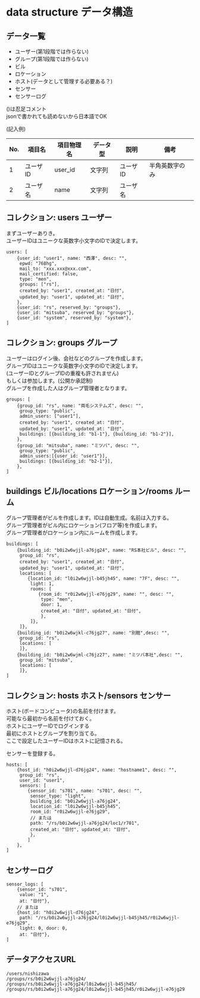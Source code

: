 # data structure データ構造

## データ一覧

 * ユーザー(第1段階では作らない)
 * グループ(第1段階では作らない)
 * ビル
  * ロケーション
 * ホスト(データとして管理する必要ある？)
  * センサー
 * センサーログ

()は忍足コメント  
jsonで書かれても読めないから日本語でOK

(記入例) 

| No. | 項目名 | 項目物理名 | データ型 | 説明 | 備考 |
| ------------- | ------------- | ------------- | ------------- | ------------- | ------------- |
| 1 | ユーザID | user_id | 文字列 | ユーザID | 半角英数字のみ |
| 2 | ユーザ名 | name | 文字列 | ユーザ名 |  |

## コレクション: users ユーザー

まずユーザーありき。<br/>
ユーザーIDはユニークな英数字小文字のIDで決定します。

```
users: [
	{user_id: "user1", name: "西澤", desc: "",
	 epwd: "768hg",
	 mail_to: "xxx.xxx@xxx.com",
	 mail_certified: false,
	 type: "men",
	 groups: ["rs"],
	 created_by: "user1", created_at: "日付",
	 updated_by: "user1", updated_at: "日付",
	},
	{user_id: "rs", reserved_by: "groups"},
	{user_id: "mitsuba", reserved_by: "groups"},
	{user_id: "system", reserved_by: "system"},
]
```

## コレクション: groups グループ

ユーザーはログイン後、会社などのグループを作成します。<br/>
グループIDはユニークな英数字小文字のIDで決定します。<br/>
(ユーザーIDとグループIDの重複も許されません)<br/>
もしくは参加します。(公開か承認制)<br/>
グループを作成した人はグループ管理者となります。

```
groups: [
	{group_id: "rs", name: "両毛システムズ", desc: "",
	 group_type: "public",
	 admin_users: ["user1"],
	 created_by: "user1", created_at: "日付",
	 updated_by: "user1", updated_at: "日付",
	 buildings: [{building_id: "b1-1"}, {building_id: "b1-2"}],
	},
	{group_id: "mitsuba", name: "ミツバ", desc: "",
	 group_type: "public",
	 admin_users:[{user_id: "user1"}],
	 buildings: [{building_id: "b2-1"}],
	},
]
```

## buildings ビル/locations ロケーション/rooms ルーム

グループ管理者がビルを作成します。IDは自動生成。名前は入力する。<br/>
グループ管理者がビル内にロケーション(フロア等)を作成します。<br/>
グループ管理者がロケーション内にルームを作成します。

```
buildings: [
	{building_id: "b0i2w6wjjl-a76jg24", name: "RS本社ビル", desc: "",
	 group_id: "rs",
	 created_by: "user1", created_at: "日付",
	 updated_by: "user1", updated_at: "日付",
	 locations: [
		{location_id: "l0i2w6wjjl-b45jh45", name: "7F", desc: "",
		 light: 1,
		 rooms: [
			{room_id: "r0i2w6wjjl-e76jg29", name: "", desc: "",
			 type: "men",
			 door: 1,
			 created_at: "日付", updated_at: "日付",
			 },
		 ]},
	 ]},
	{building_id: "b0i2w6wjkl-c76jg27", name: "別館",desc: "",
	 group_id: "rs",
	 locations: [
	 ]},
	{building_id: "b0i2w6wjml-c76jz27", name: "ミツバ本社",desc: "",
	 group_id: "mitsuba",
	 locations: [
	 ]},
]
```

## コレクション: hosts ホスト/sensors センサー

ホスト(ボードコンピュータ)の名前を付けます。<br/>
可能なら最初から名前を付けておく。<br/>
ホストにユーザーIDでログインする<br/>
最初にホストとグループを割り当てる。<br/>
ここで設定したユーザーIDはホストに記憶される。

センサーを登録する。

```
hosts: [
	{host_id: "h0i2w6wjjl-d76jg24", name: "hostname1", desc: "",
	 group_id: "rs",
	 user_id: "user1",
	 sensors: [
		{sensor_id: "s701", name: "s701", desc: "",
		 sensor_type: "light",
		 building_id: "b0i2w6wjjl-a76jg24",
		 location_id: "l0i2w6wjjl-b45jh45",
		 room_id: "r0i2w6wjjl-e76jg29",
		 // または
		 path: "/rs/b0i2w6wjjl-a76jg24/loc1/r701",
		 created_at: "日付", updated_at: "日付",
		 },
		]
	},
]
```

## センサーログ

```
sensor_logs: [
	{sensor_id: "s701",
	 value: "1",
	 at: "日付"},
	// または
	{host_id: "h0i2w6wjjl-d76jg24",
	 path: "/rs/b0i2w6wjjl-a76jg24/l0i2w6wjjl-b45jh45/r0i2w6wjjl-e76jg29",
	 light: 0, door: 0,
	 at: "日付"},
]
```

## データアクセスURL

```
/users/nishizawa
/groups/rs/b0i2w6wjjl-a76jg24/
/groups/rs/b0i2w6wjjl-a76jg24/l0i2w6wjjl-b45jh45/
/groups/rs/b0i2w6wjjl-a76jg24/l0i2w6wjjl-b45jh45/r0i2w6wjjl-e76jg29
```

